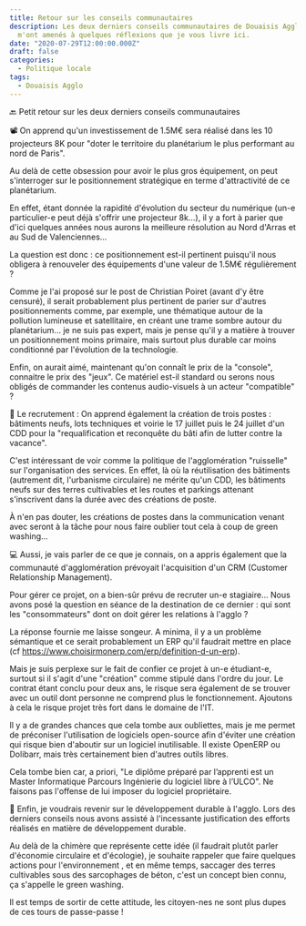 ```yaml
---
title: Retour sur les conseils communautaires
description: Les deux derniers conseils communautaires de Douaisis Agglo
  m'ont amenés à quelques réflexions que je vous livre ici.
date: "2020-07-29T12:00:00.000Z"
draft: false
categories:
  - Politique locale
tags:
  - Douaisis Agglo
---
```


🔙 Petit retour sur les deux derniers conseils communautaires

📽️ On apprend qu'un investissement de 1.5M€ sera réalisé dans les 10 projecteurs 8K pour "doter le territoire du planétarium le plus performant au nord de Paris".

Au delà de cette obsession pour avoir le plus gros équipement, on peut s'interroger sur le positionnement stratégique en terme d'attractivité de ce planétarium.

En effet, étant donnée la rapidité d'évolution du secteur du numérique (un-e particulier-e peut déjà s'offrir une projecteur 8k...), il y a fort à parier que d'ici quelques années nous aurons la meilleure résolution au Nord d'Arras et au Sud de Valenciennes...

La question est donc : ce positionnement est-il pertinent puisqu'il nous obligera à renouveler des équipements d'une valeur de 1.5M€ régulièrement ?

Comme je l'ai proposé sur le post de Christian Poiret (avant d'y être censuré), il serait probablement plus pertinent de parier sur d'autres positionnements comme, par exemple, une thématique autour de la pollution lumineuse et satellitaire, en créant une trame sombre autour du planétarium... je ne suis pas expert, mais je pense qu'il y a matière à trouver un positionnement moins primaire, mais surtout plus durable car moins conditionné par l'évolution de la technologie.

Enfin, on aurait aimé, maintenant qu'on connaît le prix de la "console", connaitre le prix des "jeux". Ce matériel est-il standard ou serons nous obligés de commander les contenus audio-visuels à un acteur "compatible" ?

🙋 Le recrutement : On apprend également la création de trois postes : bâtiments neufs, lots techniques et voirie le 17 juillet puis le 24 juillet d'un CDD pour la "requalification et reconquête du bâti afin de lutter contre la vacance".

C'est intéressant de voir comme la politique de l'agglomération "ruisselle" sur l'organisation des services. En effet, là où la réutilisation des bâtiments (autrement dit, l'urbanisme circulaire) ne mérite qu'un CDD, les bâtiments neufs sur des terres cultivables et les routes et parkings attenant s'inscrivent dans la durée avec des créations de poste.

À n'en pas douter, les créations de postes dans la communication venant avec seront à la tâche pour nous faire oublier tout cela à coup de green washing...

💻 Aussi, je vais parler de ce que je connais, on a appris également que la communauté d'agglomération prévoyait l'acquisition d'un CRM (Customer Relationship Management).

Pour gérer ce projet, on a bien-sûr prévu de recruter un-e stagiaire... Nous avons posé la question en séance de la destination de ce dernier : qui sont les "consommateurs" dont on doit gérer les relations à l'agglo ?

La réponse fournie me laisse songeur. A minima, il y a un problème sémantique et ce serait probablement un ERP qu'il faudrait mettre en place (cf https://www.choisirmonerp.com/erp/definition-d-un-erp).

Mais je suis perplexe sur le fait de confier ce projet à un-e étudiant-e, surtout si il s'agit d'une "création" comme stipulé dans l'ordre du jour. Le contrat étant conclu pour deux ans, le risque sera également de se trouver avec un outil dont personne ne comprend plus le fonctionnement. Ajoutons à cela le risque projet très fort dans le domaine de l'IT.

Il y a de grandes chances que cela tombe aux oubliettes, mais je me permet de préconiser l'utilisation de logiciels open-source afin d'éviter une création qui risque bien d'aboutir sur un logiciel inutilisable. Il existe OpenERP ou Dolibarr, mais très certainement bien d'autres outils libres.

Cela tombe bien car, a priori, "Le diplôme préparé par l’apprenti est un Master Informatique Parcours Ingénierie du logiciel libre à l’ULCO". Ne faisons pas l'offense de lui imposer du logiciel propriétaire.

🌻 Enfin, je voudrais revenir sur le développement durable à l'agglo. Lors des derniers conseils nous avons assisté à l'incessante justification des efforts réalisés en matière de développement durable.

Au delà de la chimère que représente cette idée (il faudrait plutôt parler d'économie circulaire et d'écologie), je souhaite rappeler que faire quelques actions pour l'environnement , et en même temps, saccager des terres cultivables sous des sarcophages de béton, c'est un concept bien connu, ça s'appelle le green washing.

Il est temps de sortir de cette attitude, les citoyen-nes ne sont plus dupes de ces tours de passe-passe !
